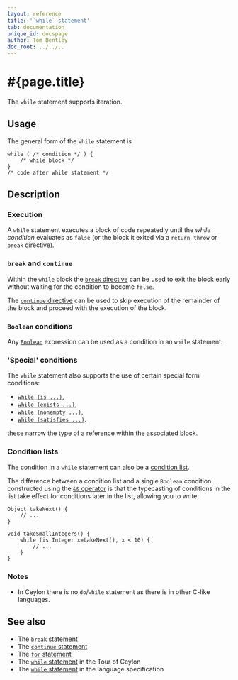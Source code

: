 ```yaml
---
layout: reference
title: '`while` statement'
tab: documentation
unique_id: docspage
author: Tom Bentley
doc_root: ../../..
---
```


# #{page.title}

The `while` statement supports iteration.

## Usage 

The general form of the `while` statement is

<!-- check:none -->
    while ( /* condition */ ) {
        /* while block */
    }
    /* code after while statement */


## Description

### Execution

A `while` statement executes a block of code repeatedly until the 
*while condition* evaluates as `false` (or the block it exited via a 
`return`, `throw` or `break` directive).

### `break` and `continue`

Within the `while` block the [`break` directive](../break/) can be used to 
exit the block early without waiting for the condition to become `false`.

The [`continue` directive](../continue/) can be used to skip execution of
the remainder of the block and proceed with the execution of the block.

### `Boolean` conditions

Any [`Boolean`](#{site.urls.apidoc_current}/Boolean.type.html) 
expression can be used as a condition in an `while` statement.

### 'Special' conditions

The `while` statement also supports the use of certain special form conditions:

* [`while (is ...)`](../conditions/#if_is_), 
* [`while (exists ...)`](../conditions/#if_exists_), 
* [`while (nonempty ...)`](../conditions/#if_nonempty_), 
* [`while (satisfies ...)`](../conditions/#if_satisfies_).

these narrow the type of a reference within the associated block.


### Condition lists

The condition in a `while` statement can also be a
[condition list](../conditions#condition_lists).

The difference between a 
condition list and a single `Boolean` condition constructed using the 
[`&&` operator](../../operator/and/)
is that the typecasting of conditions in the list take effect for conditions 
later in the list, allowing you to write:

    Object takeNext() {
        // ...
    }

    void takeSmallIntegers() {
        while (is Integer x=takeNext(), x < 10) {
            // ...
        }
    }

### Notes

* In Ceylon there is no `do`/`while` statement as there is in other C-like languages.

## See also

* The [`break` statement](../break/)
* The [`continue` statement](../continue)
* The [`for` statement](../for)
* The [`while` statement](#{page.doc_root}/tour/attributes-control-structures#control_structures) 
  in the Tour of Ceylon
* The [`while` statement](#{site.urls.spec_current}#while) 
  in the language specification
